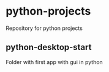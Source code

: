 # python-projects
Repository for python projects 

## python-desktop-start
Folder with first app with gui in python
